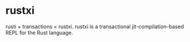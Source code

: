 rustxi
======

rusti + transactions = rustxi.  rustxi is a transactional jit-compilation-based REPL for the Rust language.
